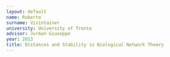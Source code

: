 ```yaml
---
layout: default 
name: Roberto
surname: Visintainer
university: University of Trento
advisor: Jurman Giuseppe
year: 2013
title: Distances and Stability in Biological Network Theory
---
```

